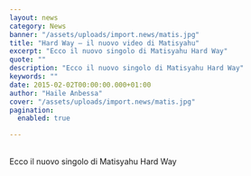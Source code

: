 ```yaml
---
layout: news
category: News
banner: "/assets/uploads/import.news/matis.jpg"
title: "Hard Way – il nuovo video di Matisyahu"
excerpt: "Ecco il nuovo singolo di Matisyahu Hard Way"
quote: ""
description: "Ecco il nuovo singolo di Matisyahu Hard Way"
keywords: ""
date: 2015-02-02T00:00:00.000+01:00
author: "Haile Anbessa"
cover: "/assets/uploads/import.news/matis.jpg"
pagination:
  enabled: true

---
```


[](https://hotmc.com/wp-content/uploads/2015/02/matis.jpg)  
Ecco il nuovo singolo di Matisyahu Hard Way
